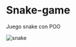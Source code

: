 # Snake-game
Juego snake con POO

![snake](https://user-images.githubusercontent.com/32559854/95527561-0225f900-09ac-11eb-94dd-f9bac496cddb.png)

